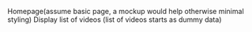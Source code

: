 Homepage(assume basic page, a mockup would help otherwise minimal styling)
Display list of videos (list of videos starts as dummy data)